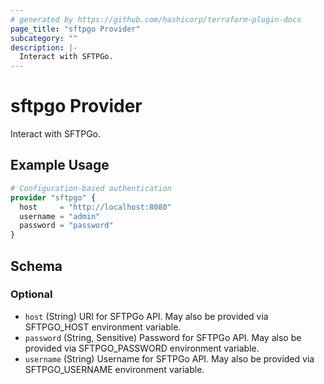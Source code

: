 ```yaml
---
# generated by https://github.com/hashicorp/terraform-plugin-docs
page_title: "sftpgo Provider"
subcategory: ""
description: |-
  Interact with SFTPGo.
---
```


# sftpgo Provider

Interact with SFTPGo.

## Example Usage

```terraform
# Configuration-based authentication
provider "sftpgo" {
  host     = "http://localhost:8080"
  username = "admin"
  password = "password"
}
```

<!-- schema generated by tfplugindocs -->
## Schema

### Optional

- `host` (String) URI for SFTPGo API. May also be provided via SFTPGO_HOST environment variable.
- `password` (String, Sensitive) Password for SFTPGo API. May also be provided via SFTPGO_PASSWORD environment variable.
- `username` (String) Username for SFTPGo API. May also be provided via SFTPGO_USERNAME environment variable.
